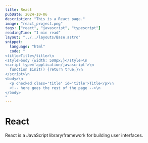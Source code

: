 ```yaml
---
title: React
pubDate: 2024-10-06
description: "This is a React page."
image: "react_project.png"
tags: ["react", "javascript", "typescript"]
readingTime: "1 min read"
layout: "../../layouts/Base.astro"
snippet:
  language: "html"
  code: "
<title>Title</title>\n
<style>body {width: 500px;}</style>\n
<script type='application/javascript'>\n
  function $init() {return true;}\n
</script>\n
<body>\n
  <p checked class='title' id='title'>Title</p>\n
  <!-- here goes the rest of the page -->\n
</body>
"
---
```


# React
React is a JavaScript library/framework for building user interfaces.
